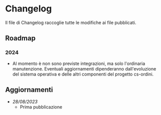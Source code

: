 # Changelog

Il file di Changelog raccoglie tutte le modifiche ai file pubblicati.

## Roadmap
### 2024
- Al momento è non sono previste integrazioni, ma solo l'ordinaria manutenzione.
Eventuali aggiornamenti dipenderanno dall'evoluzione del sistema operativa e delle altri componenti del progetto cs-ordini.

## Aggiornamenti 
- *28/08/2023*
 	* Prima pubblicazione